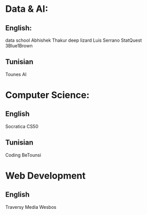 # Data & AI:
## English:
data school
Abhishek Thakur
deep lizard
Luis Serrano
StatQuest
3Blue1Brown

## Tunisian
Tounes AI

# Computer Science:
## English
Socratica
CS50

## Tunisian
Coding BeTounsi


# Web Development
## English
Traversy Media
Wesbos


